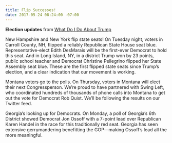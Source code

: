 ```yaml
---
title: Flip Successes!
date: 2017-05-24 08:24:00 -07:00
---
```


**Election updates**
from [What Do I Do About Trump](http://whatdoidoabouttrump.com/2017/05/24/flippable-team-big-wins-court-polls/) 

New Hampshire and New York flip state seats! On Tuesday night, voters in Carroll County, NH, flipped a reliably Republican State House seat blue. Representative-elect Edith DesMarais will be the first-ever Democrat to hold this seat. And in Long Island, NY, in a district Trump won by 23 points, public school teacher and Democrat Christine Pellegrino flipped her State Assembly seat blue. These are the first flipped state seats since Trump’s election, and a clear indication that our movement is working.

Montana voters go to the polls. On Thursday, voters in Montana will elect their next Congressperson. We’re proud to have partnered with Swing Left, who coordinated hundreds of thousands of phone calls into Montana to get out the vote for Democrat Rob Quist. We’ll be following the results on our Twitter feed.

Georgia’s looking up for Democrats. On Monday, a poll of Georgia’s 6th District showed Democrat Jon Ossoff with a 7-point lead over Republican Karen Handel in the race for this traditionally red seat. Georgia has seen extensive gerrymandering benefitting the GOP—making Ossoff’s lead all the more meaningful.